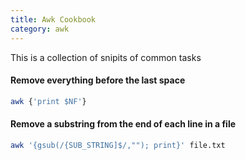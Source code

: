 ```yaml
---
title: Awk Cookbook
category: awk
---
```


This is a collection of snipits of common tasks 

#### Remove everything before the last space 
```sh
awk {'print $NF'}
```

#### Remove a substring from the end of each line in a file 
```sh
awk '{gsub(/{SUB_STRING]$/,""); print}' file.txt
```
